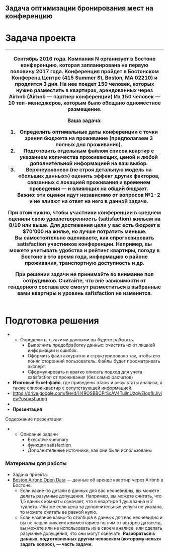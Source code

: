 ## Задача оптимизации бронирования мест на конференцию

# Задача проекта

<table><thead><tr><th><p>Сентябрь 2016 года. Компания N организует в Бостоне конференцию, которая запланирована на первую половину 2017 года. Конференция пройдет в Бостонском Конференц Центре (415 Summer St, Boston, MA 02210) и продлится 3 дня. На нее поедет 150 человек, которых нужно разместить в квартирах, арендованных через Airbnb (Airbnb ― партнер конференции) Из 150 человек ― 10 топ-менеджеров, которым было обещано одноместное размещение.<br></p><p><strong>Ваша задача:</strong></p><ol><li>Определить оптимальные даты конференции с точки зрения бюджета на проживание (предполагаем 3 полных дня проживания).</li><li>Подготовить отдельным файлом список квартир с указанием количества проживающих, ценой и любой дополнительной информацией на ваш выбор.</li><li>Верхнеуровнево (не строя детальную модель на <strong>«</strong>больших данных<strong>»</strong>) оценить эффект других факторов, связанных с локацией проживания и временем проведения ― и влияющих на общий бюджет.<br><strong>Важно:</strong> эти оценки идут независимо от вопросов №1-2 и не влияют на ответ на него в данной задаче.<br></li></ol><p>При этом нужно, чтобы участники конференции в среднем оценили свою удовлетворенность (satisfaction) жильем на 8/10 или выше. Для достижения цели у вас есть бюджет в $70’000 на жилье, но лучше потратить меньше.<br>Вы самостоятельно оцениваете, как спрогнозировать satisfaction участников конференции. Например, вы можете учитывать удобства и рейтинг квартиры, погоду в Бостоне в это время года, информацию о районе проживания, транспортную доступность и др.</p><p>При решении задачи не принимайте во внимание пол сотрудников. Считайте, что вне зависимости от гендерного состава все смогут разместиться в выбранные вами квартиры и уровень safisfaction не изменится.</p></th></tr></thead></table>

#

#

# Подготовка решения

- - Определить, с какими данными вы будете работать.
    - Выполнить предобработку данных: очистить их от лишней информации и ошибок.
    - Оформить файл аккуратно и структурировано так, чтобы его понял сторонний пользователь. Файлы будет просматривать эксперт.
    - Сформулировать и кратко описать подход для учета satisfaction от проживания (без самих расчетов)
- **Итоговый Excel-файл**, где приведены этапы и результаты анализа, а также список квартир с сопутствующей информацией.
- https://drive.google.com/file/d/1I4ROSBBCPrScAV4TuilnUzgjvElopfkJ/view?usp=sharing
- 
- **Презентация**

Содержание презентации:

- - Описание задачи
    - Executive summary
    - функция satisfaction
    - Дополнительные источники, как они были использованы

### Материалы для работы

- Задача проекта.
- [Boston Airbnb Open Data](https://www.kaggle.com/airbnb/boston?select=listings.csv) ― данные об аренде квартир через Airbnb в Бостоне.
  - Если какие-то детали в данных для вас неочевидны, вы можете делать разумные допущения. Например, вы можете считать, что 1,5 ванных комнаты означает, что в квартире 1 душ/ванна и 2 туалета. Или же если цена за дополнительные услуги не указана, то можете считать ее равной нулю.
  - Если название каких-то столбцов в данных для вас неочевидно и вы не нашли никаких комментариев по ним от авторов датасета, вы можете или не использовать их в своем анализе, или сделать разумные допущения, что они могут означать. **Разобраться в данных, подготовленных другим человеком (которому нельзя задать вопрос), ― часть задачи.**
